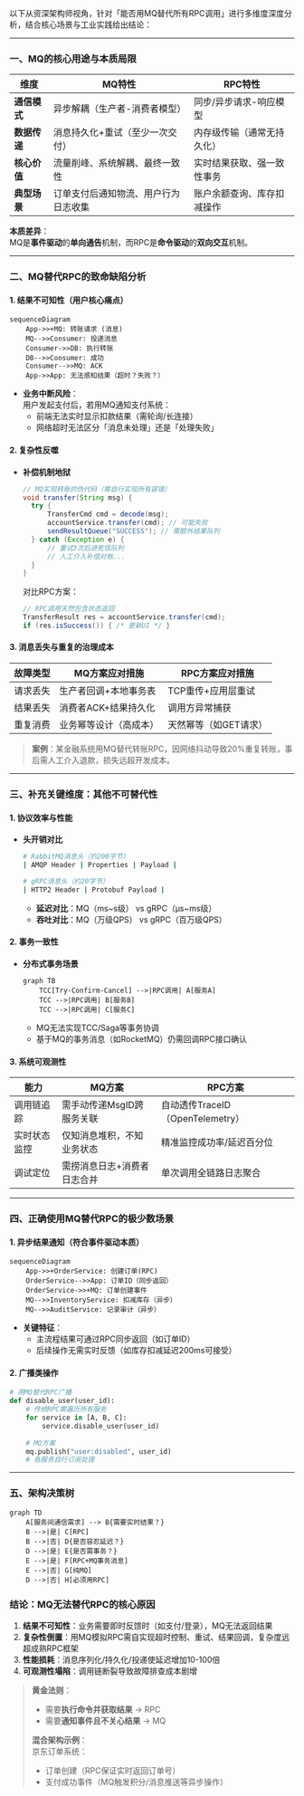 以下从资深架构师视角，针对「能否用MQ替代所有RPC调用」进行多维度深度分析，结合核心场景与工业实践给出结论：

---

### 一、MQ的核心用途与本质局限
| **维度**         | **MQ特性**                                                                 | **RPC特性**                                  |
|------------------|----------------------------------------------------------------------------|---------------------------------------------|
| **通信模式**     | 异步解耦（生产者-消费者模型）                                               | 同步/异步请求-响应模型                       |
| **数据传递**     | 消息持久化+重试（至少一次交付）                                             | 内存级传输（通常无持久化）                   |
| **核心价值**     | 流量削峰、系统解耦、最终一致性                                              | 实时结果获取、强一致性事务                   |
| **典型场景**     | 订单支付后通知物流、用户行为日志收集                                        | 账户余额查询、库存扣减操作                   |

**本质差异**：  
MQ是**事件驱动**的**单向通告**机制，而RPC是**命令驱动**的**双向交互**机制。

---

### 二、MQ替代RPC的致命缺陷分析
#### 1. **结果不可知性**（用户核心痛点）
```mermaid
sequenceDiagram
    App->>+MQ: 转账请求 (消息)
    MQ-->>Consumer: 投递消息
    Consumer->>DB: 执行转账
    DB-->>Consumer: 成功
    Consumer-->>MQ: ACK
    App->>App: 无法感知结果（超时？失败？）
```
- **业务中断风险**：  
  用户发起支付后，若用MQ通知支付系统：  
  - 前端无法实时显示扣款结果（需轮询/长连接）  
  - 网络超时无法区分「消息未处理」还是「处理失败」  

#### 2. **复杂性反噬**
- **补偿机制地狱**  
  ```java
  // MQ实现转账的伪代码（需自行实现所有容错）
  void transfer(String msg) {
    try {
        TransferCmd cmd = decode(msg);
        accountService.transfer(cmd); // 可能失败
        sendResultQueue("SUCCESS"); // 需额外结果队列
    } catch (Exception e) {
        // 重试3次后进死信队列
        // 人工介入补偿对账...
    }
  }
  ```
  对比RPC方案：  
  ```java
  // RPC调用天然包含状态返回
  TransferResult res = accountService.transfer(cmd);
  if (res.isSuccess()) { /* 更新UI */ }
  ```

#### 3. **消息丢失与重复的治理成本**
| **故障类型**    | MQ方案应对措施                     | RPC方案应对措施               |
|----------------|-----------------------------------|-----------------------------|
| 请求丢失        | 生产者回调+本地事务表             | TCP重传+应用层重试          |
| 结果丢失        | 消费者ACK+结果持久化              | 调用方异常捕获               |
| 重复消费        | 业务幂等设计（高成本）            | 天然幂等（如GET请求）        |

> **案例**：某金融系统用MQ替代转账RPC，因网络抖动导致20%重复转账，事后需人工介入退款，损失远超开发成本。

---

### 三、补充关键维度：其他不可替代性
#### 1. **协议效率与性能**
- **头开销对比**  
  ```bash
  # RabbitMQ消息头（约200字节）
  | AMQP Header | Properties | Payload |
  
  # gRPC消息头（约20字节）
  | HTTP2 Header | Protobuf Payload |
  ```
  - **延迟对比**：MQ（ms~s级） vs gRPC（μs~ms级）  
  - **吞吐对比**：MQ（万级QPS） vs gRPC（百万级QPS）

#### 2. **事务一致性**
- **分布式事务场景**  
  ```mermaid
  graph TB
      TCC[Try-Confirm-Cancel] -->|RPC调用| A[服务A]
      TCC -->|RPC调用| B[服务B]
      TCC -->|RPC调用| C[服务C]
  ```
  - MQ无法实现TCC/Saga等事务协调  
  - 基于MQ的事务消息（如RocketMQ）仍需回调RPC接口确认  

#### 3. **系统可观测性**
| **能力**       | MQ方案                          | RPC方案                     |
|----------------|--------------------------------|----------------------------|
| 调用链追踪      | 需手动传递MsgID跨服务关联        | 自动透传TraceID（OpenTelemetry） |
| 实时状态监控    | 仅知消息堆积，不知业务状态        | 精准监控成功率/延迟百分位       |
| 调试定位        | 需捞消息日志+消费者日志合并       | 单次调用全链路日志聚合          |

---

### 四、正确使用MQ替代RPC的**极少数场景**
#### 1. **异步结果通知**（符合事件驱动本质）
```mermaid
sequenceDiagram
    App->>+OrderService: 创建订单(RPC)
    OrderService-->>App: 订单ID（同步返回）
    OrderService->>+MQ: 订单创建事件
    MQ-->>InventoryService: 扣减库存（异步）
    MQ-->>AuditService: 记录审计（异步）
```
- **关键特征**：  
  - 主流程结果可通过RPC同步返回（如订单ID）  
  - 后续操作无需实时反馈（如库存扣减延迟200ms可接受）  

#### 2. **广播类操作**
```python
# 用MQ替代RPC广播
def disable_user(user_id):
    # 传统RPC需遍历所有服务
    for service in [A, B, C]:
        service.disable_user(user_id) 
        
    # MQ方案
    mq.publish("user:disabled", user_id)
    # 各服务自行订阅处理
```

---

### 五、架构决策树
```mermaid
graph TD
    A[服务间通信需求] --> B{需要实时结果？}
    B -->|是| C[RPC]
    B -->|否| D{是否容忍延迟？}
    D -->|是| E{是否需事务？}
    E -->|是| F[RPC+MQ事务消息]
    E -->|否| G[纯MQ]
    D -->|否| H[必须用RPC]
```

### 结论：MQ无法替代RPC的核心原因
1. **结果不可知性**：业务需要即时反馈时（如支付/登录），MQ无法返回结果  
2. **复杂性倒置**：用MQ模拟RPC需自实现超时控制、重试、结果回调，复杂度远超成熟RPC框架  
3. **性能损耗**：消息序列化/持久化/投递使延迟增加10-100倍  
4. **可观测性塌陷**：调用链断裂导致故障排查成本剧增  

> **黄金法则**：  
> - 需要**执行命令并获取结果** → RPC  
> - 需要**通知事件且不关心结果** → MQ  
>  
> **混合架构示例**：  
> 京东订单系统：  
> - 订单创建（RPC保证实时返回订单号）  
> - 支付成功事件（MQ触发积分/消息推送等异步操作）